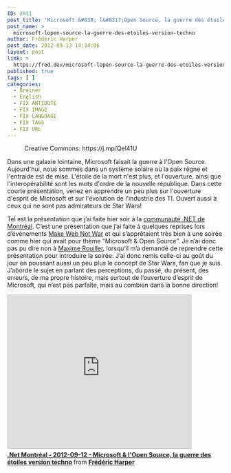 ```yaml
---
ID: 2911
post_title: 'Microsoft &#038; l&#8217;Open Source, la guerre des étoiles version techno'
post_name: >
  microsoft-lopen-source-la-guerre-des-etoiles-version-techno
author: Frédéric Harper
post_date: 2012-09-13 14:14:06
layout: post
link: >
  https://fred.dev/microsoft-lopen-source-la-guerre-des-etoiles-version-techno/
published: true
tags: [ ]
categories:
  - Brainer
  - English
  - FIX ANTIDOTE
  - FIX IMAGE
  - FIX LANGUAGE
  - FIX TAGS
  - FIX URL
---
```

<figure><img title="7025126015_a40502ceb4_b" src="http://fred.dev/wp-content/uploads/2012/09/7025126015_a40502ceb4_b.jpg" alt=""/><figcaption> Creative Commons: https://j.mp/Qel41U</figcaption></figure><p>Dans une galaxie lointaine, Microsoft faisait la guerre à l'Open Source. Aujourd'hui, nous sommes dans un système solaire où la paix règne et l'entraide est de mise. L'étoile de la mort n'est plus, et l'ouverture, ainsi que l'interopérabilité sont les mots d'ordre de la nouvelle république. Dans cette courte présentation, venez en apprendre un peu plus sur l'ouverture d'esprit de Microsoft et sur l'évolution de l'industrie des TI. Ouvert aussi à ceux qui ne sont pas admirateurs de Star Wars!</p><p>Tel est la présentation que j’ai faite hier soir à la <a href="https://www.dotnetmontreal.com/" target="_blank" rel="noopener noreferrer">communauté .NET de Montréal</a>. C’est une présentation que j’ai faite à quelques reprises lors d’événements <a href="https://webnotwar.ca/" target="_blank" rel="noopener noreferrer">Make Web Not War</a> et qui s’apprêtaient très bien à une soirée comme hier qui avait pour thème "Microsoft &amp; Open Source”. Je n’ai donc pas pu dire non à <a href="https://blog.decayingcode.com/" target="_blank" rel="noopener noreferrer">Maxime Rouiller</a>, lorsqu’il m’a demandé de reprendre cette présentation pour introduire la soirée. J’ai donc remis celle-ci au goût du jour en poussant aussi un peu plus le concept de Star Wars, fan que je suis. J’aborde le sujet en parlant des perceptions, du passé, du présent, des erreurs, de ma propre histoire, mais surtout de l’ouverture d’esprit de Microsoft, qui n’est pas parfaite, mais au combien dans la bonne direction!</p><p align="center"><div class="embed rich SlideShare"><iframe src="https://www.slideshare.net/slideshow/embed_code/key/qD9RIgin66F90U" width="427" height="356" frameborder="0" marginwidth="0" marginheight="0" scrolling="no" style="border:1px solid #CCC;border-width:1px;margin-bottom:5px;max-width:100%" allowfullscreen> </iframe><div style="margin-bottom:5px"> <strong> <a href="https://www.slideshare.net/fredericharper/net-montral-20120912-microsoft-lopen-source-la-guerre-des-toiles-version-techno" title=".Net Montréal - 2012-09-12 - Microsoft &amp; l'Open Source, la guerre des étoiles version techno" target="_blank" rel="noopener noreferrer">.Net Montréal - 2012-09-12 - Microsoft &amp; l'Open Source, la guerre des étoiles version techno</a> </strong> from <strong><a href="https://www.slideshare.net/fredericharper" target="_blank" rel="noopener noreferrer">Frédéric Harper</a></strong></div></div></p>  